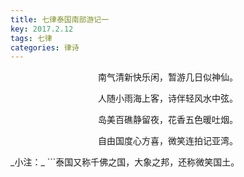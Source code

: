 ```yaml
---
title: 七律泰国南部游记一
key: 2017.2.12
tags: 七律
categories: 律诗
---
```


<p align="center">南气清新快乐闲，暂游几日似神仙。
</p>
<p align="center">人随小雨海上客，诗伴轻风水中弦。
</p>
<p align="center">岛美百礁静留夜，花香五色暖吐烟。
</p>
<p align="center">自由国度心方喜，微笑连拍记亚湾。
</p>
_小注：_
```泰国又称千佛之国，大象之邦，还称微笑国土。

```